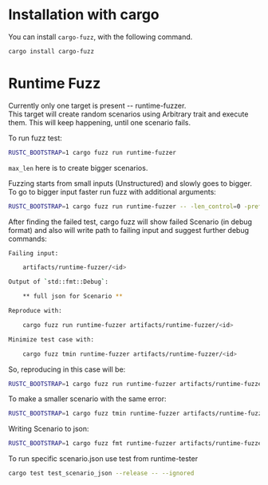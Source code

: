 # Installation with cargo

You can install `cargo-fuzz`, with the following command.

```bash
cargo install cargo-fuzz
```

# Runtime Fuzz

Currently only one target is present -- runtime-fuzzer.  
This target will create random scenarios using Arbitrary trait
and execute them. This will keep happening, until one scenario fails.  


To run fuzz test:
```bash
RUSTC_BOOTSTRAP=1 cargo fuzz run runtime-fuzzer
```
`max_len` here is to create bigger scenarios.

Fuzzing starts from small inputs (Unstructured) and slowly goes to bigger.
To go to bigger input faster run fuzz with additional arguments:

```bash
RUSTC_BOOTSTRAP=1 cargo fuzz run runtime-fuzzer -- -len_control=0 -prefer_small=0
```

After finding the failed test, cargo fuzz will show failed Scenario (in debug format)
and also will write path to failing input and suggest further debug commands:

```bash
Failing input:

	artifacts/runtime-fuzzer/<id>

Output of `std::fmt::Debug`:

	** full json for Scenario **

Reproduce with:

	cargo fuzz run runtime-fuzzer artifacts/runtime-fuzzer/<id>

Minimize test case with:

	cargo fuzz tmin runtime-fuzzer artifacts/runtime-fuzzer/<id>
```

So, reproducing in this case will be:
```bash
RUSTC_BOOTSTRAP=1 cargo fuzz run runtime-fuzzer artifacts/runtime-fuzzer/<id>
```

To make a smaller scenario with the same error:
```bash
RUSTC_BOOTSTRAP=1 cargo fuzz tmin runtime-fuzzer artifacts/runtime-fuzzer/<id>
```

Writing Scenario to json:
```bash
RUSTC_BOOTSTRAP=1 cargo fuzz fmt runtime-fuzzer artifacts/runtime-fuzzer/<id> 2>&1 | sed '1,3d' | tee scenario.json
```

To run specific scenario.json use test from runtime-tester
```bash
cargo test test_scenario_json --release -- --ignored
```





